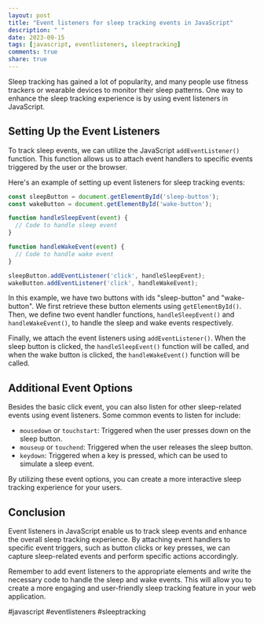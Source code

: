 ```yaml
---
layout: post
title: "Event listeners for sleep tracking events in JavaScript"
description: " "
date: 2023-09-15
tags: [javascript, eventlisteners, sleeptracking]
comments: true
share: true
---
```


Sleep tracking has gained a lot of popularity, and many people use fitness trackers or wearable devices to monitor their sleep patterns. One way to enhance the sleep tracking experience is by using event listeners in JavaScript.

## Setting Up the Event Listeners

To track sleep events, we can utilize the JavaScript `addEventListener()` function. This function allows us to attach event handlers to specific events triggered by the user or the browser.

Here's an example of setting up event listeners for sleep tracking events:

```javascript
const sleepButton = document.getElementById('sleep-button');
const wakeButton = document.getElementById('wake-button');

function handleSleepEvent(event) {
  // Code to handle sleep event
}

function handleWakeEvent(event) {
  // Code to handle wake event
}

sleepButton.addEventListener('click', handleSleepEvent);
wakeButton.addEventListener('click', handleWakeEvent);
```

In this example, we have two buttons with ids "sleep-button" and "wake-button". We first retrieve these button elements using `getElementById()`. Then, we define two event handler functions, `handleSleepEvent()` and `handleWakeEvent()`, to handle the sleep and wake events respectively.

Finally, we attach the event listeners using `addEventListener()`. When the sleep button is clicked, the `handleSleepEvent()` function will be called, and when the wake button is clicked, the `handleWakeEvent()` function will be called.

## Additional Event Options

Besides the basic click event, you can also listen for other sleep-related events using event listeners. Some common events to listen for include:

- `mousedown` or `touchstart`: Triggered when the user presses down on the sleep button.
- `mouseup` or `touchend`: Triggered when the user releases the sleep button.
- `keydown`: Triggered when a key is pressed, which can be used to simulate a sleep event.

By utilizing these event options, you can create a more interactive sleep tracking experience for your users.

## Conclusion

Event listeners in JavaScript enable us to track sleep events and enhance the overall sleep tracking experience. By attaching event handlers to specific event triggers, such as button clicks or key presses, we can capture sleep-related events and perform specific actions accordingly.

Remember to add event listeners to the appropriate elements and write the necessary code to handle the sleep and wake events. This will allow you to create a more engaging and user-friendly sleep tracking feature in your web application.

#javascript #eventlisteners #sleeptracking